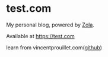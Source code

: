 test.com
==========

My personal blog, powered by [Zola](https://www.getzola.com).

Available at https://test.com


learn from vincentprouillet.com([github](https://github.com/Keats/vincentprouillet))

